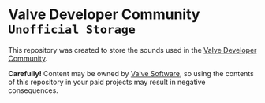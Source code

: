 # Valve Developer Community `Unofficial Storage`
This repository was created to store the sounds used in the [Valve Developer Community](https://developer.valvesoftware.com).

**Carefully!** Content may be owned by [Valve Software](https://github.com/ValveSoftware), so using the contents of this repository in your paid projects may result in negative consequences.
